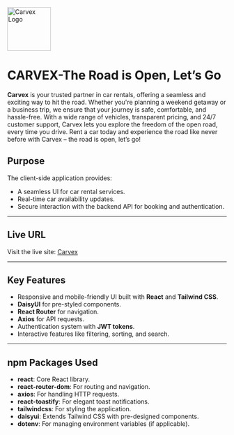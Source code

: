 
<img src="src/assets/carvex-logo/caevex-text-logo-light.png" alt="Carvex Logo" width="100px">


# CARVEX-The Road is Open, Let’s Go

**Carvex** is your trusted partner in car rentals, offering a seamless and exciting way to hit the road. Whether you're planning a weekend getaway or a business trip, we ensure that your journey is safe, comfortable, and hassle-free. With a wide range of vehicles, transparent pricing, and 24/7 customer support, Carvex lets you explore the freedom of the open road, every time you drive. Rent a car today and experience the road like never before with Carvex – the road is open, let’s go!


## **Purpose**

The client-side application provides:
- A seamless UI for car rental services.
- Real-time car availability updates.
- Secure interaction with the backend API for booking and authentication.

---

## **Live URL**

Visit the live site: [Carvex](https://carvex.netlify.app/)

---

## **Key Features**
- Responsive and mobile-friendly UI built with **React** and **Tailwind CSS**.
- **DaisyUI** for pre-styled components.
- **React Router** for navigation.
- **Axios** for API requests.
- Authentication system with **JWT tokens**.
- Interactive features like filtering, sorting, and search.

---

## **npm Packages Used**
- **react**: Core React library.
- **react-router-dom**: For routing and navigation.
- **axios**: For handling HTTP requests.
- **react-toastify**: For elegant toast notifications.
- **tailwindcss**: For styling the application.
- **daisyui**: Extends Tailwind CSS with pre-designed components.
- **dotenv**: For managing environment variables (if applicable).